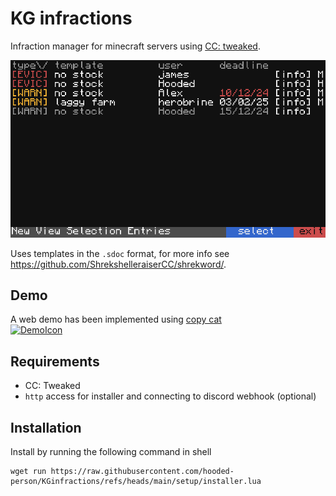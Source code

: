 # KG infractions

Infraction manager for minecraft servers using [CC: tweaked](https://tweaked.cc/).

![image](images/GUI_viewDatabase.png)

Uses templates in the `.sdoc` format, for more info see https://github.com/ShrekshelleraiserCC/shrekword/.

## Demo
A web demo has been implemented using [copy cat](https://github.com/SquidDev-CC/copy-cat)  
[![DemoIcon]][DemoLink]  


## Requirements
- CC: Tweaked
- `http` access for installer and connecting to discord webhook (optional)

## Installation
Install by running the following command in shell
```
wget run https://raw.githubusercontent.com/hooded-person/KGinfractions/refs/heads/main/setup/installer.lua
```

<!-- definitions -->
[DemoLink]: https://copy-cat.squiddev.cc/?startup=c2hlbGwucnVuKCd3Z2V0IHJ1biBodHRwczovL3Jhdy5naXRodWJ1c2VyY29udGVudC5jb20vaG9vZGVkLXBlcnNvbi9LR2luZnJhY3Rpb25zL3JlZnMvaGVhZHMvbWFpbi9zZXR1cC9pbnN0YWxsZXIubHVhJyk= 'Head to demo'  
[DemoIcon]: https://img.shields.io/badge/web_demo-black?style=for-the-badge&logoColor=yellow&logo=gnometerminal